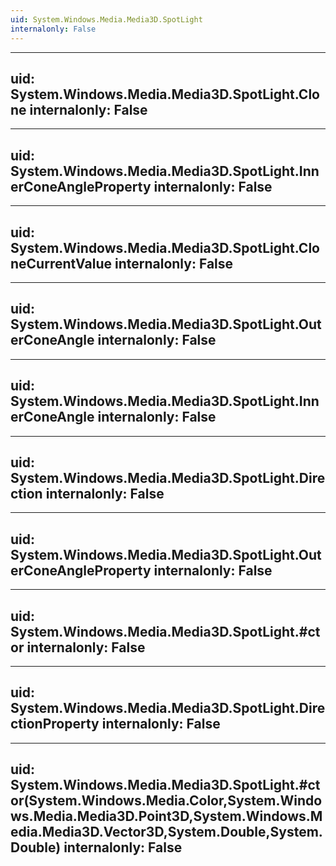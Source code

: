 ```yaml
---
uid: System.Windows.Media.Media3D.SpotLight
internalonly: False
---
```


---
uid: System.Windows.Media.Media3D.SpotLight.Clone
internalonly: False
---

---
uid: System.Windows.Media.Media3D.SpotLight.InnerConeAngleProperty
internalonly: False
---

---
uid: System.Windows.Media.Media3D.SpotLight.CloneCurrentValue
internalonly: False
---

---
uid: System.Windows.Media.Media3D.SpotLight.OuterConeAngle
internalonly: False
---

---
uid: System.Windows.Media.Media3D.SpotLight.InnerConeAngle
internalonly: False
---

---
uid: System.Windows.Media.Media3D.SpotLight.Direction
internalonly: False
---

---
uid: System.Windows.Media.Media3D.SpotLight.OuterConeAngleProperty
internalonly: False
---

---
uid: System.Windows.Media.Media3D.SpotLight.#ctor
internalonly: False
---

---
uid: System.Windows.Media.Media3D.SpotLight.DirectionProperty
internalonly: False
---

---
uid: System.Windows.Media.Media3D.SpotLight.#ctor(System.Windows.Media.Color,System.Windows.Media.Media3D.Point3D,System.Windows.Media.Media3D.Vector3D,System.Double,System.Double)
internalonly: False
---
